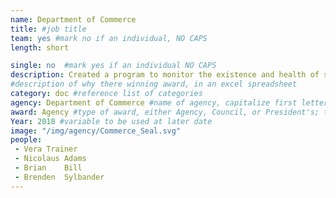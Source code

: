 ```yaml
---
name: Department of Commerce
title: #job title
team: yes #mark no if an individual, NO CAPS
length: short

single: no  #mark yes if an individual NO CAPS
description: Created a program to monitor the existence and health of shellfish along the northwest which prevents recalls for shellfish.
#description of why there winning award, in an excel spreadsheet
category: doc #reference list of categories
agency: Department of Commerce #name of agency, capitalize first letter of each name
award: Agency #type of award, either Agency, Council, or President's; this is case sensitive so make sure to match the options listed exactly. This section generates the format of the card
Year: 2018 #variable to be used at later date
image: "/img/agency/Commerce_Seal.svg"
people:
 - Vera	Trainer
 - Nicolaus	Adams
 - Brian	Bill
 - Brenden	Sylbander
---
```

